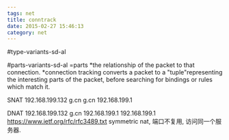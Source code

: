 ```yaml
---
tags: net
title: conntrack
date: 2015-02-27 15:46:13
category: net
---
```

#type-variants-sd-al


#parts-variants-sd-al
=parts
*the relationship of the packet to that connection. 
*connection tracking converts a packet to a "tuple"representing the interesting parts of the packet, before searching for
  bindings or rules which match it.

SNAT
192.168.199.132 g.cn
g.cn 192.168.199.1 

DNAT
192.168.199.132 g.cn
192.168.199.1 192.168.199.1
https://www.ietf.org/rfc/rfc3489.txt
symmetric nat, 端口不复用, 访问同一个服务器.
